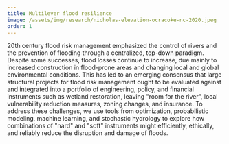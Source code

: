 ```yaml
---
title: Multilever flood resilience
image: /assets/img/research/nicholas-elevation-ocracoke-nc-2020.jpeg
order: 1
---
```


20th century flood risk management emphasized the control of rivers and the prevention of flooding through a centralized, top-down paradigm.
Despite some successes, flood losses continue to increase, due mainly to increased construction in flood-prone areas and changing local and global environmental conditions.
This has led to an emerging consensus that large structural projects for flood risk management ought to be evaluated against and integrated into a portfolio of engineering, policy, and financial instruments such as wetland restoration, leaving "room for the river", local vulnerability reduction measures, zoning changes, and insurance.
To address these challenges, we use tools from optimization, probabilistic modeling, machine learning, and stochastic hydrology to explore how combinations of "hard" and "soft" instruments might efficiently, ethically, and reliably reduce the disruption and damage of floods.
